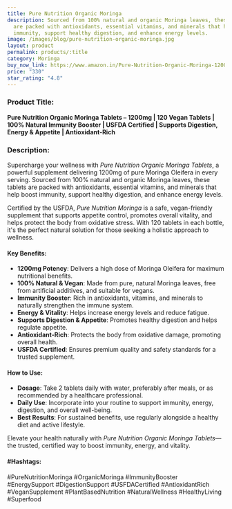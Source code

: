```yaml
---
title: Pure Nutrition Organic Moringa
description: Sourced from 100% natural and organic Moringa leaves, these tablets
  are packed with antioxidants, essential vitamins, and minerals that help boost
  immunity, support healthy digestion, and enhance energy levels.
image: /images/blog/pure-nutrition-organic-moringa.jpg
layout: product
permalink: products/:title
category: Moringa
buy_now_link: https://www.amazon.in/Pure-Nutrition-Organic-Moringa-1200mg/dp/B0D58N5F3B/ref=sr_1_30?crid=JPSHXC1IUKVG&tag=ayushmonk-21
price: "330"
star_rating: "4.8"
---
```

### Product Title:
**Pure Nutrition Organic Moringa Tablets – 1200mg | 120 Vegan Tablets | 100% Natural Immunity Booster | USFDA Certified | Supports Digestion, Energy & Appetite | Antioxidant-Rich**

### Description:
Supercharge your wellness with *Pure Nutrition Organic Moringa Tablets*, a powerful supplement delivering 1200mg of pure Moringa Oleifera in every serving. Sourced from 100% natural and organic Moringa leaves, these tablets are packed with antioxidants, essential vitamins, and minerals that help boost immunity, support healthy digestion, and enhance energy levels. 

Certified by the USFDA, *Pure Nutrition Moringa* is a safe, vegan-friendly supplement that supports appetite control, promotes overall vitality, and helps protect the body from oxidative stress. With 120 tablets in each bottle, it's the perfect natural solution for those seeking a holistic approach to wellness.

#### Key Benefits:
- **1200mg Potency**: Delivers a high dose of Moringa Oleifera for maximum nutritional benefits.
- **100% Natural & Vegan**: Made from pure, natural Moringa leaves, free from artificial additives, and suitable for vegans.
- **Immunity Booster**: Rich in antioxidants, vitamins, and minerals to naturally strengthen the immune system.
- **Energy & Vitality**: Helps increase energy levels and reduce fatigue.
- **Supports Digestion & Appetite**: Promotes healthy digestion and helps regulate appetite.
- **Antioxidant-Rich**: Protects the body from oxidative damage, promoting overall health.
- **USFDA Certified**: Ensures premium quality and safety standards for a trusted supplement.

#### How to Use:
- **Dosage**: Take 2 tablets daily with water, preferably after meals, or as recommended by a healthcare professional.
- **Daily Use**: Incorporate into your routine to support immunity, energy, digestion, and overall well-being.
- **Best Results**: For sustained benefits, use regularly alongside a healthy diet and active lifestyle.

Elevate your health naturally with *Pure Nutrition Organic Moringa Tablets*—the trusted, certified way to boost immunity, energy, and vitality.

#### #Hashtags:
#PureNutritionMoringa #OrganicMoringa #ImmunityBooster #EnergySupport #DigestionSupport #USFDACertified #AntioxidantRich #VeganSupplement #PlantBasedNutrition #NaturalWellness #HealthyLiving #Superfood

